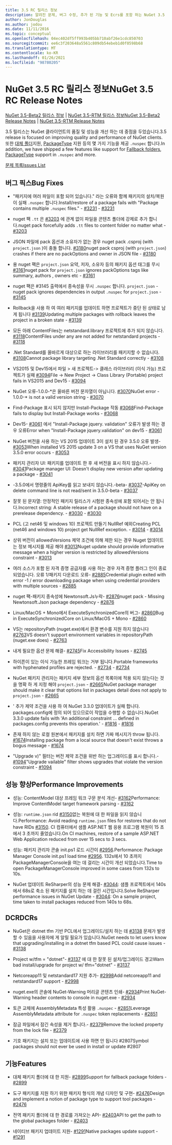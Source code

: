 ```yaml
---
title: 3.5 RC 릴리스 정보
description: 알려진 문제, 버그 수정, 추가 된 기능 및 Ecrs를 포함 하는 NuGet 3.5 RC에 대 한 릴리스 정보입니다.
author: JonDouglas
ms.author: jodou
ms.date: 11/11/2016
ms.topic: conceptual
ms.openlocfilehash: 04ec402df5ff993b405bb710abf26e1cdc850703
ms.sourcegitcommit: ee6c3f203648a5561c809db54ebeb1d0f0598b68
ms.translationtype: MT
ms.contentlocale: ko-KR
ms.lasthandoff: 01/26/2021
ms.locfileid: "98780205"
---
```

# <a name="nuget-35-rc-release-notes"></a><span data-ttu-id="9650d-103">NuGet 3.5 RC 릴리스 정보</span><span class="sxs-lookup"><span data-stu-id="9650d-103">NuGet 3.5 RC Release Notes</span></span>

<span data-ttu-id="9650d-104">[NuGet 3.5-Beta2 릴리스 정보](../release-notes/nuget-3.5-Beta2.md)  |  [NuGet 3.5-RTM 릴리스 정보](../release-notes/nuget-3.5-RTM.md)</span><span class="sxs-lookup"><span data-stu-id="9650d-104">[NuGet 3.5-Beta2 Release Notes](../release-notes/nuget-3.5-Beta2.md) | [NuGet 3.5-RTM Release Notes](../release-notes/nuget-3.5-RTM.md)</span></span>

<span data-ttu-id="9650d-105">3.5 릴리스는 NuGet 클라이언트의 품질 및 성능을 개선 하는 데 중점을 두었습니다.</span><span class="sxs-lookup"><span data-stu-id="9650d-105">3.5 release is focused on improving quality and performance of NuGet clients.</span></span> <span data-ttu-id="9650d-106">또한 [대체 폴더](https://github.com/NuGet/Home/issues/2899)지원, [PackageType](https://github.com/NuGet/Home/issues/2476) 지원 등의 몇 가지 기능을 제공 `.nuspec` 합니다.</span><span class="sxs-lookup"><span data-stu-id="9650d-106">In addition, we have shipped a few features like support for [Fallback folders](https://github.com/NuGet/Home/issues/2899), [PackageType](https://github.com/NuGet/Home/issues/2476) support in `.nuspec` and more.</span></span>

[<span data-ttu-id="9650d-107">문제 목록</span><span class="sxs-lookup"><span data-stu-id="9650d-107">Issues List</span></span>](https://github.com/NuGet/Home/issues?q=is%3Aissue+is%3Aclosed+milestone%3A%223.5%20RC")

## <a name="bug-fixes"></a><span data-ttu-id="9650d-108">버그 픽스</span><span class="sxs-lookup"><span data-stu-id="9650d-108">Bug Fixes</span></span>

* <span data-ttu-id="9650d-109">"패키지에 여러 파일이 포함 되어 있습니다." 라는 오류와 함께 패키지의 설치/복원이 실패 `.nuspec` 합니다.</span><span class="sxs-lookup"><span data-stu-id="9650d-109">Install/restore of a package fails with "Package contains multiple `.nuspec` files."</span></span><span data-ttu-id="9650d-110"> - [#3231](https://github.com/NuGet/Home/issues/3231)</span><span class="sxs-lookup"><span data-stu-id="9650d-110"> - [#3231](https://github.com/NuGet/Home/issues/3231)</span></span>

* <span data-ttu-id="9650d-111">nuget 팩 `.tt` 은 [#3203](https://github.com/NuGet/Home/issues/3203) 에 관계 없이 파일을 콘텐츠 폴더에 강제로 추가 합니다.</span><span class="sxs-lookup"><span data-stu-id="9650d-111">nuget pack forcefully adds `.tt` files to content folder no matter what - [#3203](https://github.com/NuGet/Home/issues/3203)</span></span>

* <span data-ttu-id="9650d-112">JSON 파일에 pack 옵션과 소유자가 없는 경우 nuget pack .csproj (with `project.json` )이 충돌 합니다. [#3180](https://github.com/NuGet/Home/issues/3180)</span><span class="sxs-lookup"><span data-stu-id="9650d-112">nuget pack csproj (with `project.json`) crashes if there are no packOptions and owner in JSON file - [#3180](https://github.com/NuGet/Home/issues/3180)</span></span>

* <span data-ttu-id="9650d-113">용 nuget 팩은 `project.json` 요약, 저자, 소유자 등의 패키지 옵션 태그를 무시 [#3161](https://github.com/NuGet/Home/issues/3161)</span><span class="sxs-lookup"><span data-stu-id="9650d-113">nuget pack for `project.json` ignores packOptions tags like summary, authors , owners etc - [#3161](https://github.com/NuGet/Home/issues/3161)</span></span>

* <span data-ttu-id="9650d-114">nuget 팩은 #3145 출력에서 종속성을 무시 `.nuspec` 합니다. `project.json`  -  [](https://github.com/NuGet/Home/issues/3145)</span><span class="sxs-lookup"><span data-stu-id="9650d-114">nuget pack ignores dependencies in output `.nuspec` for `project.json` - [#3145](https://github.com/NuGet/Home/issues/3145)</span></span>

* <span data-ttu-id="9650d-115">Rollback을 사용 하 여 여러 패키지를 업데이트 하면 프로젝트가 중단 된 상태로 남게 됩니다 [#3139](https://github.com/NuGet/Home/issues/3139)</span><span class="sxs-lookup"><span data-stu-id="9650d-115">Updating multiple packages with rollback leaves the project in a broken state - [#3139](https://github.com/NuGet/Home/issues/3139)</span></span>

* <span data-ttu-id="9650d-116">모든 아래 ContentFiles는 netstandard.library 프로젝트에 추가 되지 않습니다. [#3118](https://github.com/NuGet/Home/issues/3118)</span><span class="sxs-lookup"><span data-stu-id="9650d-116">ContentFiles under any are not added for netstandard projects - [#3118](https://github.com/NuGet/Home/issues/3118)</span></span>

* <span data-ttu-id="9650d-117">.Net Standard를 올바르게 대상으로 하는 라이브러리를 패키지할 수 없습니다. [#3108](https://github.com/NuGet/Home/issues/3108)</span><span class="sxs-lookup"><span data-stu-id="9650d-117">Cannot package library targeting .Net Standard correctly - [#3108](https://github.com/NuGet/Home/issues/3108)</span></span>

* <span data-ttu-id="9650d-118">VS2015 및 Dev15에서 파일 > 새 프로젝트-> 클래스 라이브러리 (이식 가능) 프로젝트가 실패 [#3094](https://github.com/NuGet/Home/issues/3094)</span><span class="sxs-lookup"><span data-stu-id="9650d-118">File -> New Project -> Class Library (Portable) project fails in VS2015 and Dev15 - [#3094](https://github.com/NuGet/Home/issues/3094)</span></span>

* <span data-ttu-id="9650d-119">NuGet 오류-1.0.0-\*은 올바른 버전 문자열이 아닙니다. [#3070](https://github.com/NuGet/Home/issues/3070)</span><span class="sxs-lookup"><span data-stu-id="9650d-119">NuGet error - 1.0.0-\* is not a valid version string - [#3070](https://github.com/NuGet/Home/issues/3070)</span></span>

* <span data-ttu-id="9650d-120">Find-Package 표시 되지 않지만 Install-Package 작동 [#3068](https://github.com/NuGet/Home/issues/3068)</span><span class="sxs-lookup"><span data-stu-id="9650d-120">Find-Package fails to display but Install-Package works - [#3068](https://github.com/NuGet/Home/issues/3068)</span></span>

* <span data-ttu-id="9650d-121">Dev15- [#3061](https://github.com/NuGet/Home/issues/3061) 에서 "Install-Package jquery. validation" 오류가 발생 하는 경우 오류</span><span class="sxs-lookup"><span data-stu-id="9650d-121">Error when "Install-Package jquery.validation" on dev15 - [#3061](https://github.com/NuGet/Home/issues/3061)</span></span>

* <span data-ttu-id="9650d-122">NuGet 버전을 사용 하는 VS 2015 업데이트 3이 설치 된 경우 3.5.0 오류 발생- [#3053](https://github.com/NuGet/Home/issues/3053)</span><span class="sxs-lookup"><span data-stu-id="9650d-122">When installed VS 2015 update 3 on a VS that uses NuGet version 3.5.0 error occurs - [#3053](https://github.com/NuGet/Home/issues/3053)</span></span>

* <span data-ttu-id="9650d-123">패키지 관리자 UI: 패키지를 업데이트 한 후 새 버전을 표시 하지 않습니다.- [#3041](https://github.com/NuGet/Home/issues/3041)</span><span class="sxs-lookup"><span data-stu-id="9650d-123">Package manager UI: Doesn't display new version after updating a package - [#3041](https://github.com/NuGet/Home/issues/3041)</span></span>

* <span data-ttu-id="9650d-124">-3.5.0에서 명령줄의 ApiKey를 읽고 보내지 않습니다.-beta- [#3037](https://github.com/NuGet/Home/issues/3037)</span><span class="sxs-lookup"><span data-stu-id="9650d-124">-ApiKey on delete command line is not read/sent in 3.5.0-beta - [#3037](https://github.com/NuGet/Home/issues/3037)</span></span>

* <span data-ttu-id="9650d-125">잘못 된 문자열: 안정적인 패키지 릴리스가 시험판 종속성에 포함 되어서는 안 됩니다.</span><span class="sxs-lookup"><span data-stu-id="9650d-125">Incorrect string: A stable release of a package should not have on a prerelease dependency.</span></span><span data-ttu-id="9650d-126"> - [#3030](https://github.com/NuGet/Home/issues/3030)</span><span class="sxs-lookup"><span data-stu-id="9650d-126"> - [#3030](https://github.com/NuGet/Home/issues/3030)</span></span>

* <span data-ttu-id="9650d-127">PCL (고 net46 및 windows 10) 프로젝트 만들기 NullRef 예외</span><span class="sxs-lookup"><span data-stu-id="9650d-127">Creating PCL (net46 and windows 10) project get NullRef exception.</span></span><span data-ttu-id="9650d-128"> - [#3014](https://github.com/NuGet/Home/issues/3014)</span><span class="sxs-lookup"><span data-stu-id="9650d-128"> - [#3014](https://github.com/NuGet/Home/issues/3014)</span></span>

* <span data-ttu-id="9650d-129">상위 버전이 allowedVersions 제약 조건에 의해 제한 되는 경우 Nuget 업데이트는 정보 메시지를 제공 해야 [#3013](https://github.com/NuGet/Home/issues/3013)</span><span class="sxs-lookup"><span data-stu-id="9650d-129">Nuget update should provide informative message when a higher version is restricted by allowedVersions constraint - [#3013](https://github.com/NuGet/Home/issues/3013)</span></span>

* <span data-ttu-id="9650d-130">여러 소스가 포함 된 자격 증명 공급자를 사용 하는 경우 자격 증명 플러그 인이 종료 되었습니다. 오류 1/패키지 다운로드 오류- [#2885](https://github.com/NuGet/Home/issues/2885)</span><span class="sxs-lookup"><span data-stu-id="9650d-130">Credential plugin exited with error -1 / error downloading package when using credential providers with multiple sources - [#2885](https://github.com/NuGet/Home/issues/2885)</span></span>

* <span data-ttu-id="9650d-131">nuget 팩-패키지 종속성에 Newtonsoft.Js누락- [#2876](https://github.com/NuGet/Home/issues/2876)</span><span class="sxs-lookup"><span data-stu-id="9650d-131">nuget pack - Missing Newtonsoft.Json package dependency - [#2876](https://github.com/NuGet/Home/issues/2876)</span></span>

* <span data-ttu-id="9650d-132">Linux/MacOS + Mono에서 ExecuteSynchronizedCore의 버그- [#2860](https://github.com/NuGet/Home/issues/2860)</span><span class="sxs-lookup"><span data-stu-id="9650d-132">Bug in ExecuteSynchronizedCore on Linux/MacOS + Mono - [#2860](https://github.com/NuGet/Home/issues/2860)</span></span>

* <span data-ttu-id="9650d-133">VS는 repositoryPath (nuget.exe)에서 환경 변수를 지원 하지 않습니다 [#2763](https://github.com/NuGet/Home/issues/2763)</span><span class="sxs-lookup"><span data-stu-id="9650d-133">VS doesn't support environment variables in repositoryPath (nuget.exe does) - [#2763](https://github.com/NuGet/Home/issues/2763)</span></span>

* <span data-ttu-id="9650d-134">내게 필요한 옵션 문제 해결- [#2745](https://github.com/NuGet/Home/issues/2745)</span><span class="sxs-lookup"><span data-stu-id="9650d-134">Fix Accessibility Issues - [#2745](https://github.com/NuGet/Home/issues/2745)</span></span>

* <span data-ttu-id="9650d-135">하이픈이 있는 이식 가능한 프레임 워크는 거부 됩니다.</span><span class="sxs-lookup"><span data-stu-id="9650d-135">Portable frameworks with hyphenated profiles are rejected.</span></span><span data-ttu-id="9650d-136"> - [#2734](https://github.com/NuGet/Home/issues/2734)</span><span class="sxs-lookup"><span data-stu-id="9650d-136"> - [#2734](https://github.com/NuGet/Home/issues/2734)</span></span>

* <span data-ttu-id="9650d-137">NuGet 패키지 관리자는 패키지 세부 정보의 옵션 목록이에 적용 되지 않는다는 것을 명확 하 게 지정 해야 `project.json`  -  [#2665](https://github.com/NuGet/Home/issues/2665)</span><span class="sxs-lookup"><span data-stu-id="9650d-137">NuGet package manager should make it clear that options list in packages detail does not apply to `project.json` - [#2665](https://github.com/NuGet/Home/issues/2665)</span></span>

* <span data-ttu-id="9650d-138">' 추가 제약 조건을 사용 하 여 NuGet 3.3.0 업데이트가 실패 합니다. packages.config에 정의 되어 있으므로이 작업을 수행할 수 없습니다.</span><span class="sxs-lookup"><span data-stu-id="9650d-138">NuGet 3.3.0 update fails with 'An additional constraint ... defined in packages.config prevents this operation.'</span></span><span data-ttu-id="9650d-139"> - [#1816](https://github.com/NuGet/Home/issues/1816)</span><span class="sxs-lookup"><span data-stu-id="9650d-139"> - [#1816](https://github.com/NuGet/Home/issues/1816)</span></span>

* <span data-ttu-id="9650d-140">존재 하지 않는 로컬 원본에서 패키지를 설치 하면 가짜 메시지가 throw 됩니다. [#1674](https://github.com/NuGet/Home/issues/1674)</span><span class="sxs-lookup"><span data-stu-id="9650d-140">Installing package from a local source that doesn't exist throws a bogus message - [#1674](https://github.com/NuGet/Home/issues/1674)</span></span>

* <span data-ttu-id="9650d-141">"Upgrade v)" 필터는 버전 제약 조건을 위반 하는 업그레이드를 표시 합니다.- [#1094](https://github.com/NuGet/Home/issues/1094)</span><span class="sxs-lookup"><span data-stu-id="9650d-141">"Upgrade vailable" filter shows upgrades that violate the version constraint - [#1094](https://github.com/NuGet/Home/issues/1094)</span></span>

## <a name="performance-improvements"></a><span data-ttu-id="9650d-142">성능 향상</span><span class="sxs-lookup"><span data-stu-id="9650d-142">Performance Improvements</span></span>

* <span data-ttu-id="9650d-143">성능: ContentModel 대상 프레임 워크 구문 분석 개선- [#3162](https://github.com/NuGet/Home/issues/3162)</span><span class="sxs-lookup"><span data-stu-id="9650d-143">Performance: Improve ContentModel target framework parsing - [#3162](https://github.com/NuGet/Home/issues/3162)</span></span>

* <span data-ttu-id="9650d-144">성능: `runtime.json` rid [#3150](https://github.com/NuGet/Home/issues/3150)없는 복원에 대 한 파일을 읽지 않습니다.</span><span class="sxs-lookup"><span data-stu-id="9650d-144">Performance: Avoid reading `runtime.json` files for restores that do not have RIDs [#3150](https://github.com/NuGet/Home/issues/3150).</span></span> <span data-ttu-id="9650d-145">CI 컴퓨터에서 샘플 ASP.NET 웹 응용 프로그램 복원이 15 초에서 3 초까지 줄었습니다.</span><span class="sxs-lookup"><span data-stu-id="9650d-145">On CI machines, restore of a sample ASP.NET Web Application reduced from over 15 secs to 3 secs.</span></span>

* <span data-ttu-id="9650d-146">성능: 패키지 관리자 콘솔 init.ps1 로드 시간이 [#2956](https://github.com/NuGet/Home/issues/2956).</span><span class="sxs-lookup"><span data-stu-id="9650d-146">Performance: Package Manager Console init.ps1 load time [#2956](https://github.com/NuGet/Home/issues/2956).</span></span> <span data-ttu-id="9650d-147">132s에서 10 초까지 PackageManagerConsole을 여는 데 걸리는 시간이 개선 되었습니다.</span><span class="sxs-lookup"><span data-stu-id="9650d-147">Time to open PackageManagerConsole improved in some cases from 132s to 10s.</span></span>

* <span data-ttu-id="9650d-148">NuGet 업데이트 ReSharper의 성능 문제 해결- [#3044](https://github.com/NuGet/Home/issues/3044): 샘플 프로젝트에서 140s에서 68s로 축소 된 패키지를 설치 하는 데 걸린 시간입니다.</span><span class="sxs-lookup"><span data-stu-id="9650d-148">Solve ReSharper performance issues in NuGet Update - [#3044](https://github.com/NuGet/Home/issues/3044): On a sample project, time taken to install packages reduced from 140s to 68s.</span></span>

## <a name="dcrs"></a><span data-ttu-id="9650d-149">DCR</span><span class="sxs-lookup"><span data-stu-id="9650d-149">DCRs</span></span>

* <span data-ttu-id="9650d-150">NuGet은 dotnet tfm 기반 PCL에서 업그레이드/설치 하는 데 [#3138](https://github.com/NuGet/Home/issues/3138) 문제가 발생할 수 있음을 사용자에 게 알릴 필요가 있습니다.</span><span class="sxs-lookup"><span data-stu-id="9650d-150">NuGet needs to let users know that upgrading/installing in a dotnet tfm based PCL could cause issues - [#3138](https://github.com/NuGet/Home/issues/3138)</span></span>

* <span data-ttu-id="9650d-151">Project w/tfm = "dotnet"- [#3137](https://github.com/NuGet/Home/issues/3137) 에 대 한 잘못 된 설치/업그레이드 경고</span><span class="sxs-lookup"><span data-stu-id="9650d-151">Warn bad install/upgrade for project w/ tfm="dotnet" - [#3137](https://github.com/NuGet/Home/issues/3137)</span></span>

* <span data-ttu-id="9650d-152">Netcoreapp11 및 netstandard17 지원 추가- [#2998](https://github.com/NuGet/Home/issues/2998)</span><span class="sxs-lookup"><span data-stu-id="9650d-152">Add netcoreapp11 and netstandard17 support - [#2998](https://github.com/NuGet/Home/issues/2998)</span></span>

* <span data-ttu-id="9650d-153">nuget.exe의 콘솔에 NuGet-Warning 머리글 콘텐츠 인쇄- [#2934](https://github.com/NuGet/Home/issues/2934)</span><span class="sxs-lookup"><span data-stu-id="9650d-153">Print NuGet-Warning header contents to console in nuget.exe - [#2934](https://github.com/NuGet/Home/issues/2934)</span></span>

* <span data-ttu-id="9650d-154">토큰 교체에 AssemblyMetadata 특성 활용 `.nuspec` - [#2851](https://github.com/NuGet/Home/issues/2851)</span><span class="sxs-lookup"><span data-stu-id="9650d-154">Leverage AssemblyMetadata attribute for `.nuspec` token replacements - [#2851](https://github.com/NuGet/Home/issues/2851)</span></span>

* <span data-ttu-id="9650d-155">잠금 파일에서 잠긴 속성을 제거 합니다.- [#2379](https://github.com/NuGet/Home/issues/2379)</span><span class="sxs-lookup"><span data-stu-id="9650d-155">Remove the locked property from the lock file - [#2379](https://github.com/NuGet/Home/issues/2379)</span></span>

* <span data-ttu-id="9650d-156">기호 패키지는 설치 또는 업데이트에 사용 하면 안 됩니다 #2807</span><span class="sxs-lookup"><span data-stu-id="9650d-156">Symbol packages should not ever be used in install or update #2807</span></span>

## <a name="features"></a><span data-ttu-id="9650d-157">기능</span><span class="sxs-lookup"><span data-stu-id="9650d-157">Features</span></span>

* <span data-ttu-id="9650d-158">대체 패키지 폴더에 대 한 지원- [#2899](https://github.com/NuGet/Home/issues/2899)</span><span class="sxs-lookup"><span data-stu-id="9650d-158">Support for fallback package folders - [#2899](https://github.com/NuGet/Home/issues/2899)</span></span>

* <span data-ttu-id="9650d-159">도구 패키지를 지원 하기 위한 패키지 형식의 개념 디자인 및 구현- [#2476](https://github.com/NuGet/Home/issues/2476)</span><span class="sxs-lookup"><span data-stu-id="9650d-159">Design and implement a notion of package type to support tool packages - [#2476](https://github.com/NuGet/Home/issues/2476)</span></span>

* <span data-ttu-id="9650d-160">전역 패키지 폴더에 대 한 경로를 가져오는 API- [#2403](https://github.com/NuGet/Home/issues/2403)</span><span class="sxs-lookup"><span data-stu-id="9650d-160">API to get the path to the global packages folder - [#2403](https://github.com/NuGet/Home/issues/2403)</span></span>

* <span data-ttu-id="9650d-161">네이티브 패키지 업데이트 지원- [#1291](https://github.com/NuGet/Home/issues/1291)</span><span class="sxs-lookup"><span data-stu-id="9650d-161">Native packages update support - [#1291](https://github.com/NuGet/Home/issues/1291)</span></span>
